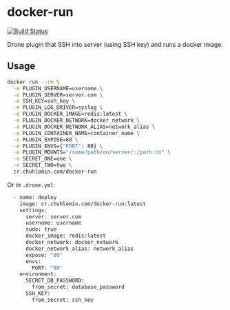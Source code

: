 # docker-run

[![Build Status](https://ci.chuhlomin.com/api/badges/chuhlomin/docker-run/status.svg)](https://ci.chuhlomin.com/chuhlomin/docker-run)

Drone plugin that SSH into server (using SSH key) and runs a docker image.

## Usage

```bash
docker run --rm \
  -e PLUGIN_USERNAME=username \
  -e PLUGIN_SERVER=server.com \
  -e SSH_KEY=ssh_key \
  -e PLUGIN_LOG_DRIVER=syslog \
  -e PLUGIN_DOCKER_IMAGE=redis:latest \
  -e PLUGIN_DOCKER_NETWORK=docker_network \
  -e PLUGIN_DOCKER_NETWORK_ALIAS=network_alias \
  -e PLUGIN_CONTAINER_NAME=container_name \
  -e PLUGIN_EXPOSE=80 \
  -e PLUGIN_ENVS={"PORT": 80} \
  -e PLUGIN_MOUNTS="/some/path/on/server/:/path:ro" \
  -e SECRET_ONE=one \
  -e SECRET_TWO=two \
  cr.chuhlomin.com/docker-run
```

Or in `.drone.yml`:

```bash
  - name: deploy
    image: cr.chuhlomin.com/docker-run:latest
    settings:
      server: server.com
      username: username
      sudo: true
      docker_image: redis:latest
      docker_network: docker_network
      docker_network_alias: network_alias
      expose: "80"
      envs:
        PORT: "80"
    environment:
      SECRET_DB_PASSWORD:
        from_secret: database_password
      SSH_KEY:
        from_secret: ssh_key
```

